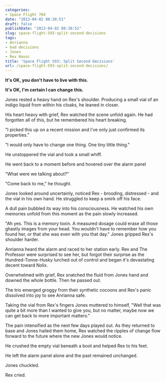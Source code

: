 ```yaml
---
categories:
- Space Flight 704
date: "2013-04-02 08:30:51"
draft: false
publishDate: "2013-04-02 08:30:51"
slug: space-flight-593-split-second-decisions
tags:
- Anrianna
- bad decisions
- Jones
- Rex Havoc
title: 'Space Flight 593: Split Second Decisions'
url: /space-flight-593-split-second-decisions/
---
```

**It's OK, you don't have to live with this.**

**It's OK, I'm certain I can change this.**

Jones rested a heavy hand on Rex's shoulder. Producing a small vial of
an indigo liquid from within his cloaks, he leaned in closer.

His heart heavy with grief, Rex watched the scene unfold again. He had
forgotten all of this, but he remembered his heart breaking.

"I picked this up on a recent mission and I've only just confirmed its
properties."

"I would only have to change one thing. One tiny little thing."

He unstoppered the vial and took a small whiff.

He went back to a moment before and hovered over the alarm panel

"What were we talking about?"

"Come back to me," he thought.

Jones looked around uncertainly, noticed Rex - brooding, distressed -
and the vial in his own hand. He struggled to keep a smirk off his face.

A dull pain bubbled its way into his consciousness. He watched his own
memories unfold from this moment as the pain slowly increased.

"Ah yes. This is a memory toxin. A measured dosage could erase all those
ghastly images from your head. You wouldn't have to remember how you
found her, or that she was even with you that day." Jones gripped Rex's
shoulder harder.

Anrianna heard the alarm and raced to her station early. Rex and The
Professor were surprised to see her, but forgot their surprise as the
Hundred-Tonne-Husky lurched out of control and began it's devastating
decent toward Nolix.

Overwhelmed with grief, Rex snatched the fluid from Jones hand and
downed the whole bottle. Then he passed out.

The trio emerged groggy from their synthetic cocoons and Rex's panic
dissolved into joy to see Anrianna safe.

Taking the vial from Rex's fingers Jones muttered to himself, "Well that
was quite a bit more than I wanted to give you, but no matter, maybe now
we can get back to more important matters."

The pain intensified as the next few days played out. As they returned
to base and Jones hailed them home, Rex watched the ripples of change
flow forward to the future where the new Jones would notice.

He crushed the empty vial beneath a boot and helped Rex to his feet.

He left the alarm panel alone and the past remained unchanged.

Jones chuckled.

Rex cried.